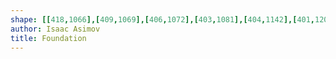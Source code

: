 ```yaml
---
shape: [[418,1066],[409,1069],[406,1072],[403,1081],[404,1142],[401,1208],[400,1277],[398,1296],[399,1315],[396,1351],[394,1436],[387,1584],[388,1593],[386,1605],[382,1722],[379,1761],[374,1922],[370,1979],[370,1992],[374,2002],[379,2004],[399,2005],[419,2004],[428,2000],[439,1988],[442,1982],[443,1975],[445,1928],[444,1916],[446,1893],[445,1880],[453,1716],[455,1628],[459,1575],[459,1540],[462,1502],[465,1398],[468,1363],[468,1337],[470,1322],[475,1167],[477,1155],[477,1134],[480,1096],[480,1077],[475,1071],[459,1067],[421,1066]]
author: Isaac Asimov
title: Foundation
---
```

